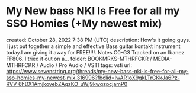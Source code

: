# My New bass NKI Is Free for all my SSO Homies (+My newest mix)

created: October 28, 2022 7:38 PM (UTC)
description: How's it going guys. I just put together a simple and effective Bass guitar kontakt instrument today.I am giving it away for FREE!!!!. Notes C0-G3 Tracked on an Ibanez FF806. I tried it out on a...
folder: BOOKMRKS-MTHRFCKR / MEDIA-MTHRFCKR / Audio / Pro Audio / VSTI
tags: vsti
url: https://www.sevenstring.org/threads/my-new-bass-nki-is-free-for-all-my-sso-homies-my-newest-mix.316996?fbclid=IwAR1oX9gkLTrCKkJa6Pz-RVV_6hDX1AmjkovebZAqzKO_uWj9kwqzpcjamP0